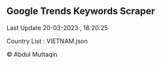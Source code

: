 

## Google Trends Keywords Scraper 
 
Last Update 20-03-2023 , 18:20:25

Country List :
VIETNAM.json



© Abdul Muttaqin 
